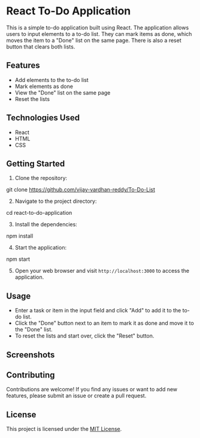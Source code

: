 # React To-Do Application

This is a simple to-do application built using React. The application allows users to input elements to a to-do list. They can mark items as done, which moves the item to a "Done" list on the same page. There is also a reset button that clears both lists.

## Features

- Add elements to the to-do list
- Mark elements as done
- View the "Done" list on the same page
- Reset the lists

## Technologies Used

- React
- HTML
- CSS

## Getting Started

1. Clone the repository:

git clone https://github.com/vijay-vardhan-reddy/To-Do-List

2. Navigate to the project directory:

cd react-to-do-application

3. Install the dependencies:

npm install

4. Start the application:

npm start

5. Open your web browser and visit `http://localhost:3000` to access the application.

## Usage

- Enter a task or item in the input field and click "Add" to add it to the to-do list.
- Click the "Done" button next to an item to mark it as done and move it to the "Done" list.
- To reset the lists and start over, click the "Reset" button.

## Screenshots

## Contributing

Contributions are welcome! If you find any issues or want to add new features, please submit an issue or create a pull request.

## License

This project is licensed under the [MIT License](LICENSE).
